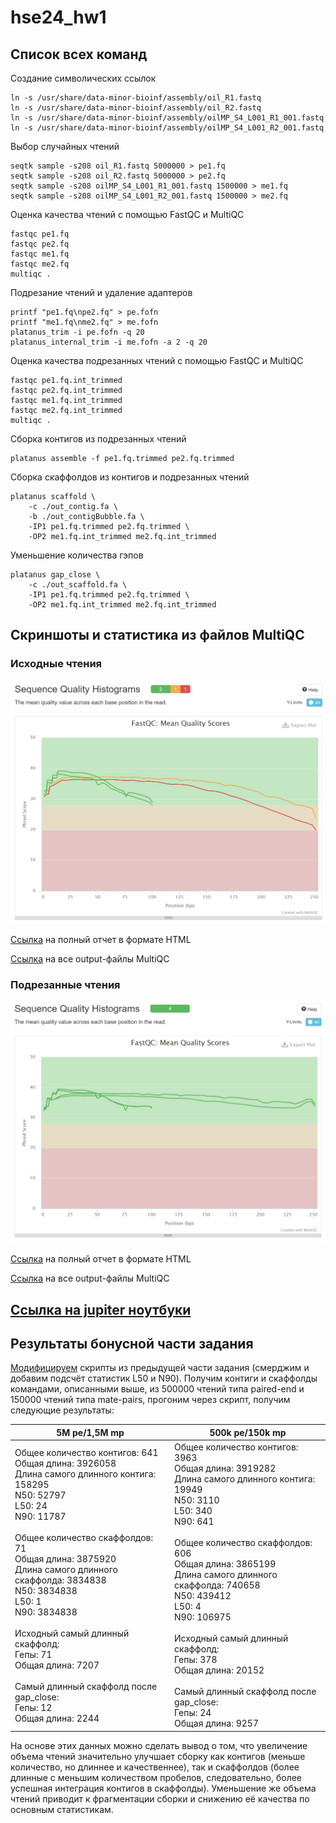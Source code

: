 # hse24_hw1

## Список всех команд

Создание символических ссылок

```shell
ln -s /usr/share/data-minor-bioinf/assembly/oil_R1.fastq
ln -s /usr/share/data-minor-bioinf/assembly/oil_R2.fastq
ln -s /usr/share/data-minor-bioinf/assembly/oilMP_S4_L001_R1_001.fastq
ln -s /usr/share/data-minor-bioinf/assembly/oilMP_S4_L001_R2_001.fastq
```

Выбор случайных чтений

```shell
seqtk sample -s208 oil_R1.fastq 5000000 > pe1.fq
seqtk sample -s208 oil_R2.fastq 5000000 > pe2.fq
seqtk sample -s208 oilMP_S4_L001_R1_001.fastq 1500000 > me1.fq
seqtk sample -s208 oilMP_S4_L001_R2_001.fastq 1500000 > me2.fq
```

Оценка качества чтений с помощью FastQC и MultiQC

```shell
fastqc pe1.fq
fastqc pe2.fq
fastqc me1.fq
fastqc me2.fq
multiqc .
```

Подрезание чтений и удаление адаптеров

```shell
printf "pe1.fq\npe2.fq" > pe.fofn
printf "me1.fq\nme2.fq" > me.fofn
platanus_trim -i pe.fofn -q 20
platanus_internal_trim -i me.fofn -a 2 -q 20
```

Оценка качества подрезанных чтений с помощью FastQC и MultiQC

```shell
fastqc pe1.fq.int_trimmed
fastqc pe2.fq.int_trimmed
fastqc me1.fq.int_trimmed
fastqc me2.fq.int_trimmed
multiqc .
```

Сборка контигов из подрезанных чтений

```shell
platanus assemble -f pe1.fq.trimmed pe2.fq.trimmed
```

Сборка скаффолдов из контигов и подрезанных чтений

```shell
platanus scaffold \
    -c ./out_contig.fa \
    -b ./out_contigBubble.fa \
    -IP1 pe1.fq.trimmed pe2.fq.trimmed \
    -OP2 me1.fq.int_trimmed me2.fq.int_trimmed
```

Уменьшение количества гэпов

```shell
platanus gap_close \
    -c ./out_scaffold.fa \
    -IP1 pe1.fq.trimmed pe2.fq.trimmed \
    -OP2 me1.fq.int_trimmed me2.fq.int_trimmed
```

## Скриншоты и статистика из файлов MultiQC

### Исходные чтения

![MultiQC initial reads quality](/multiqc/initial/image.png "Качество исходных чтений")

[Ссылка](https://mrso0der.github.io/hse24_hw1/multiqc/initial/multiqc_report.html) на полный отчет в формате HTML

[Ссылка](https://github.com/MrSo0der/hse24_hw1/tree/main/multiqc/initial) на все output-файлы MultiQC

### Подрезанные чтения

![MultiQC initial reads quality](/multiqc/trimmed/image.png "Качество подрезанных чтений")

[Ссылка](https://mrso0der.github.io/hse24_hw1/multiqc/trimmed/multiqc_report.html) на полный отчет в формате HTML

[Ссылка](https://github.com/MrSo0der/hse24_hw1/tree/main/multiqc/trimmed) на все output-файлы MultiQC

## [Ссылка на jupiter ноутбуки](https://github.com/MrSo0der/hse24_hw1/tree/main/src)

## Результаты бонусной части задания

[Модифицируем](https://github.com/MrSo0der/hse24_hw1/tree/main/src/for_9_10.ipynb) скрипты из предыдущей части задания (смерджим и добавим подсчёт статистик L50 и N90).
Получим контиги и скаффолды командами, описанными выше, из 500000 чтений типа paired-end и 150000 чтений типа mate-pairs, прогоним через скрипт, получим следующие результаты:

| 5M pe/1,5M mp                                                                                                                                                                                                                                                                                                                                                                                                                                                      | 500k pe/150k mp                                                                                                                                                                                                                                                                                                                                                                                                                                                  |
|--------------------------------------------------------------------------------------------------------------------------------------------------------------------------------------------------------------------------------------------------------------------------------------------------------------------------------------------------------------------------------------------------------------------------------------------------------------|------------------------------------------------------------------------------------------------------------------------------------------------------------------------------------------------------------------------------------------------------------------------------------------------------------------------------------------------------------------------------------------------------------------------------------------------------------|
| Общее количество контигов: 641<br>Общая длина: 3926058<br>Длина самого длинного контига: 158295<br>N50: 52797 <br>L50: 24<br>N90: 11787<br><br>Общее количество скаффолдов: 71<br>Общая длина: 3875920<br>Длина самого длинного скаффолда: 3834838<br>N50: 3834838 <br>L50: 1<br>N90: 3834838<br><br>Исходный самый длинный скаффолд:<br>Гепы: 71 <br>Общая длина: 7207<br><br>Самый длинный скаффолд после gap_close:<br>Гепы: 12 <br>Общая длина: 2244<br> | Общее количество контигов: 3963<br>Общая длина: 3919282<br>Длина самого длинного контига: 19949<br>N50: 3110 <br>L50: 340<br>N90: 641<br><br>Общее количество скаффолдов: 606<br>Общая длина: 3865199<br>Длина самого длинного скаффолда: 740658<br>N50: 439412 <br>L50: 4<br>N90: 106975<br><br>Исходный самый длинный скаффолд:<br>Гепы: 378 <br>Общая длина: 20152<br><br>Самый длинный скаффолд после gap_close:<br>Гепы: 24 <br>Общая длина: 9257<br> |

На основе этих данных можно сделать вывод о том, что увеличение объема чтений значительно улучшает сборку как контигов (меньше количество, но длиннее и качественнее), так и скаффолдов
(более длинные с меньшим количеством пробелов, следовательно, более успешная интеграция контигов в скаффолды).
Уменьшение же объема чтений приводит к фрагментации сборки и снижению её качества по основным статистикам.